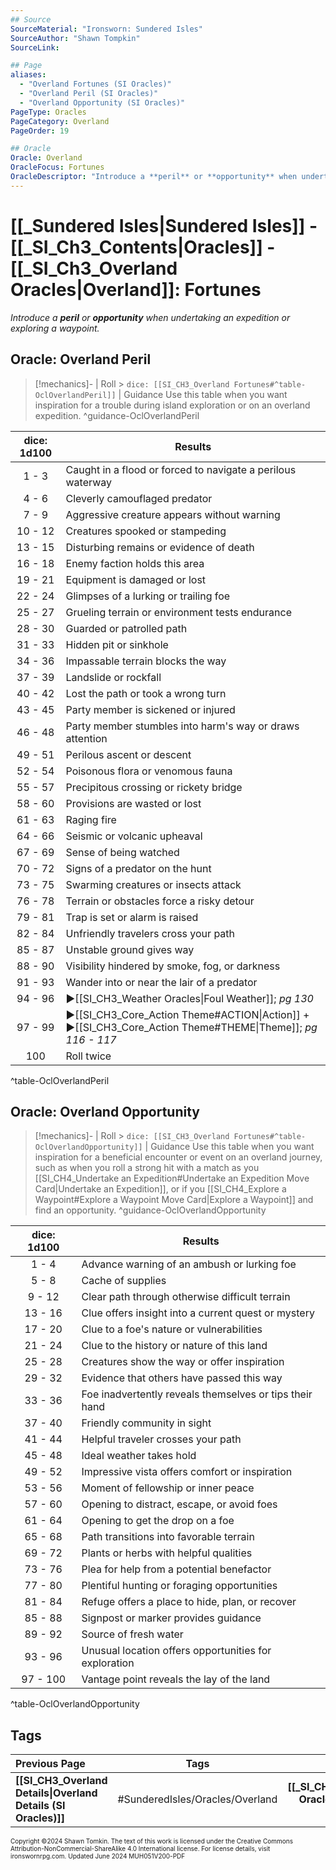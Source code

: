 ```yaml
---
## Source
SourceMaterial: "Ironsworn: Sundered Isles"
SourceAuthor: "Shawn Tompkin"
SourceLink: 

## Page
aliases: 
  - "Overland Fortunes (SI Oracles)"
  - "Overland Peril (SI Oracles)"
  - "Overland Opportunity (SI Oracles)"
PageType: Oracles
PageCategory: Overland
PageOrder: 19

## Oracle
Oracle: Overland
OracleFocus: Fortunes
OracleDescriptor: "Introduce a **peril** or **opportunity** when undertaking an expedition or exploring a waypoint."
---
```

# [[_Sundered Isles|Sundered Isles]] - [[_SI_Ch3_Contents|Oracles]] - [[_SI_Ch3_Overland Oracles|Overland]]: Fortunes
_Introduce a **peril** or **opportunity** when undertaking an expedition or exploring a waypoint._

## Oracle: Overland Peril
> [!mechanics]- | Roll > `dice: [[SI_CH3_Overland Fortunes#^table-OclOverlandPeril]]` | Guidance
> Use this table when you want inspiration for a trouble during island exploration or on an overland expedition. ^guidance-OclOverlandPeril

| dice: 1d100 | Results |
| :---: | --- |
| 1 - 3 | Caught in a flood or forced to navigate a perilous waterway |
| 4 - 6 | Cleverly camouflaged predator |
| 7 - 9 | Aggressive creature appears without warning |
| 10 - 12 | Creatures spooked or stampeding |
| 13 - 15 | Disturbing remains or evidence of death |
| 16 - 18 | Enemy faction holds this area |
| 19 - 21 | Equipment is damaged or lost |
| 22 - 24 | Glimpses of a lurking or trailing foe |
| 25 - 27 | Grueling terrain or environment tests endurance |
| 28 - 30 | Guarded or patrolled path |
| 31 - 33 | Hidden pit or sinkhole |
| 34 - 36 | Impassable terrain blocks the way |
| 37 - 39 | Landslide or rockfall |
| 40 - 42 | Lost the path or took a wrong turn |
| 43 - 45 | Party member is sickened or injured |
| 46 - 48 | Party member stumbles into harm's way or draws attention |
| 49 - 51 | Perilous ascent or descent |
| 52 - 54 | Poisonous flora or venomous fauna |
| 55 - 57 | Precipitous crossing or rickety bridge |
| 58 - 60 | Provisions are wasted or lost |
| 61 - 63 | Raging fire |
| 64 - 66 | Seismic or volcanic upheaval |
| 67 - 69 | Sense of being watched |
| 70 - 72 | Signs of a predator on the hunt |
| 73 - 75 | Swarming creatures or insects attack |
| 76 - 78 | Terrain or obstacles force a risky detour |
| 79 - 81 | Trap is set or alarm is raised |
| 82 - 84 | Unfriendly travelers cross your path |
| 85 - 87 | Unstable ground gives way |
| 88 - 90 | Visibility hindered by smoke, fog, or darkness |
| 91 - 93 | Wander into or near the lair of a predator |
| 94 - 96 | ▶[[SI_CH3_Weather Oracles\|Foul Weather]]; _pg 130_ |
| 97 - 99 | ▶[[SI_CH3_Core_Action Theme#ACTION\|Action]] + ▶[[SI_CH3_Core_Action Theme#THEME\|Theme]]; _pg 116 - 117_ |
| 100 | Roll twice |
^table-OclOverlandPeril

## Oracle: Overland Opportunity
> [!mechanics]- | Roll > `dice: [[SI_CH3_Overland Fortunes#^table-OclOverlandOpportunity]]` | Guidance
> Use this table when you want inspiration for a beneficial encounter or event on an overland journey, such as when you roll a strong hit with a match as you [[SI_CH4_Undertake an Expedition#Undertake an Expedition Move Card|Undertake an Expedition]], or if you [[SI_CH4_Explore a Waypoint#Explore a Waypoint Move Card|Explore a Waypoint]] and find an opportunity. ^guidance-OclOverlandOpportunity

| dice: 1d100 | Results |
| :---: | --- |
| 1 - 4 | Advance warning of an ambush or lurking foe |
| 5 - 8 | Cache of supplies |
| 9 - 12 | Clear path through otherwise difficult terrain |
| 13 - 16 | Clue offers insight into a current quest or mystery |
| 17 - 20 | Clue to a foe's nature or vulnerabilities |
| 21 - 24 | Clue to the history or nature of this land |
| 25 - 28 | Creatures show the way or offer inspiration |
| 29 - 32 | Evidence that others have passed this way |
| 33 - 36 | Foe inadvertently reveals themselves or tips their hand |
| 37 - 40 | Friendly community in sight |
| 41 - 44 | Helpful traveler crosses your path |
| 45 - 48 | Ideal weather takes hold |
| 49 - 52 | Impressive vista offers comfort or inspiration |
| 53 - 56 | Moment of fellowship or inner peace |
| 57 - 60 | Opening to distract, escape, or avoid foes |
| 61 - 64 | Opening to get the drop on a foe |
| 65 - 68 | Path transitions into favorable terrain |
| 69 - 72 | Plants or herbs with helpful qualities |
| 73 - 76 | Plea for help from a potential benefactor |
| 77 - 80 | Plentiful hunting or foraging opportunities |
| 81 - 84 | Refuge offers a place to hide, plan, or recover |
| 85 - 88 | Signpost or marker provides guidance |
| 89 - 92 | Source of fresh water |
| 93 - 96 | Unusual location offers opportunities for exploration |
| 97 - 100 | Vantage point reveals the lay of the land |
^table-OclOverlandOpportunity

## Tags

| Previous Page | Tags | Next Section |
| :--- | :---: | ---: |
| **[[SI_CH3_Overland Details\|Overland Details (SI Oracles)]]** | #SunderedIsles/Oracles/Overland | **[[_SI_CH3_Settlement Oracles\|Settlement (SI Oracles)]]** |

<font size=-2>Copyright ©2024 Shawn Tomkin. The text of this work is licensed under the Creative Commons Attribution-NonCommercial-ShareAlike 4.0 International license. For license details, visit ironswornrpg.com. Updated June 2024 MUH051V200-PDF</font>